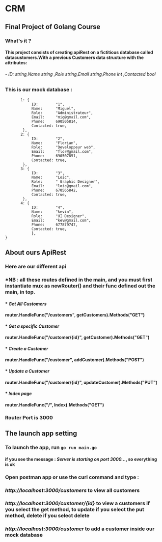 # **CRM**

## Final Project of Golang Course
### What's it ?

#### This project consists of creating apiRest on a fictitious database called datacustomers.With a previous Customers data structure with the attributes: 
###### - *ID: string*,*Name string* ,*Role string*,*Email string*,*Phone int* ,*Contacted bool* 

### This is our mock database : 

```var dataCustomers = map[int]customer{
  	   1: {
		    ID:        "1",
        	Name:      "Miguel",
		    Role:      "Administrateur",
 	    	Email:     "mig@gmail.com",
		    Phone:     690505814,
		    Contacted: true,
	    },
	   2: {
		    ID:        "2",
		    Name:      "Florian",
		    Role:      "Developpeur web",
		    Email:     "flor@gmail.com",
		    Phone:     690507851,
		    Contacted: true,
	    },
	   3: {
		    ID:        "3",
		    Name:      "Loic",
		    Role:      " Graphic Designer",
		    Email:     "loic@gmail.com",
		    Phone:     670565842,
		    Contacted: true,
	    },
	   4: {
		    ID:        "4",
		    Name:      "kevin",
		    Role:      "UI Designer",
		    Email:     "kev@gmail.com",
		    Phone:     677879747,
		    Contacted: true,
            },
}
```

## About ours ApiRest

### Here are our different api
### *NB : all these routes defined in the main, and you must first instantiate mux as newRouter() and their func defined out the main, in top.

#### * _Get All Customers_

#### router.HandleFunc("/customers", getCustomers).Methods("GET")

#### * _Get a specific Customer_

#### router.HandleFunc("/customer/{id}", getCustomer).Methods("GET")

#### * _Create a Customer_

#### router.HandleFunc("/customer", addCustomer).Methods("POST")

#### * _Update a Customer_

#### router.HandleFunc("/customer/{id}", updateCustomer).Methods("PUT")

#### * _Index page_

#### router.HandleFunc("/", Index).Methods("GET")

### Router Port is **3000**

## The launch app setting

### To launch the app, run `go run main.go`

#### if you see the message : *Server is starting on port 3000...*, so everything is ok

### Open postman app or use the curl command and type :
### *http://localhost:3000/customers* to view all customers
### *http://localhost:3000/customer/{id}* to view a customers if you select the get method, to update if you select the put method, delete if you select delete
### *http://localhost:3000/customer* to add a customer inside our mock database 